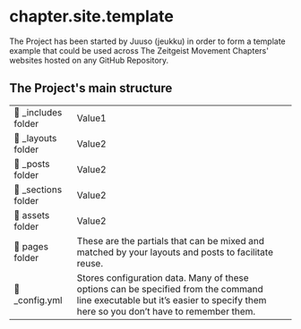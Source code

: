 # chapter.site.template
The Project has been started by Juuso (jeukku) in order to form a template example that could be used across The Zeitgeist Movement Chapters' websites hosted on any GitHub Repository.

## The Project's main structure

| | | |
|-|-|-|
| 📂 _includes folder | Value1 |
| 📂 _layouts folder | Value2 |
| 📂 _posts folder | Value2 |
| 📂 _sections folder | Value2 |
| 📂 assets folder | Value2 |
| 📂 pages folder | These are the partials that can be mixed and matched by your layouts and posts to facilitate reuse.  |
| 📄 _config.yml | Stores configuration data. Many of these options can be specified from the command line executable but it’s easier to specify them here so you don’t have to remember them. |

